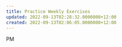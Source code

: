 ```yaml
---
title: Practice Weekly Exercises
updated: 2022-09-13T02:28:32.0000000+12:00
created: 2022-09-13T02:06:05.0000000+12:00
---
```


PM
